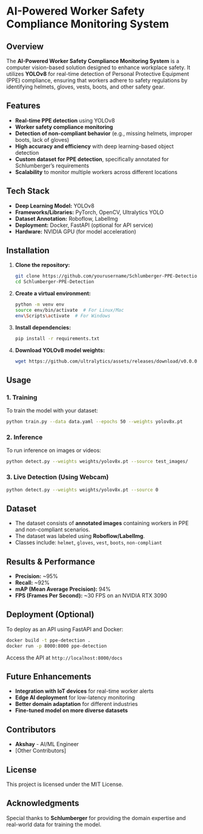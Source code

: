 # AI-Powered Worker Safety Compliance Monitoring System

## Overview
The **AI-Powered Worker Safety Compliance Monitoring System** is a computer vision-based solution designed to enhance workplace safety. It utilizes **YOLOv8** for real-time detection of Personal Protective Equipment (PPE) compliance, ensuring that workers adhere to safety regulations by identifying helmets, gloves, vests, boots, and other safety gear.

## Features
- **Real-time PPE detection** using YOLOv8
- **Worker safety compliance monitoring**
- **Detection of non-compliant behavior** (e.g., missing helmets, improper boots, lack of gloves)
- **High accuracy and efficiency** with deep learning-based object detection
- **Custom dataset for PPE detection**, specifically annotated for Schlumberger’s requirements
- **Scalability** to monitor multiple workers across different locations

## Tech Stack
- **Deep Learning Model:** YOLOv8
- **Frameworks/Libraries:** PyTorch, OpenCV, Ultralytics YOLO
- **Dataset Annotation:** Roboflow, LabelImg
- **Deployment:** Docker, FastAPI (optional for API service)
- **Hardware:** NVIDIA GPU (for model acceleration)

## Installation
1. **Clone the repository:**
   ```bash
   git clone https://github.com/yourusername/Schlumberger-PPE-Detection.git
   cd Schlumberger-PPE-Detection
   ```
2. **Create a virtual environment:**
   ```bash
   python -m venv env
   source env/bin/activate  # For Linux/Mac
   env\Scripts\activate  # For Windows
   ```
3. **Install dependencies:**
   ```bash
   pip install -r requirements.txt
   ```
4. **Download YOLOv8 model weights:**
   ```bash
   wget https://github.com/ultralytics/assets/releases/download/v0.0.0/yolov8x.pt -O weights/yolov8x.pt
   ```

## Usage
### 1. Training
To train the model with your dataset:
```bash
python train.py --data data.yaml --epochs 50 --weights yolov8x.pt
```

### 2. Inference
To run inference on images or videos:
```bash
python detect.py --weights weights/yolov8x.pt --source test_images/
```

### 3. Live Detection (Using Webcam)
```bash
python detect.py --weights weights/yolov8x.pt --source 0
```

## Dataset
- The dataset consists of **annotated images** containing workers in PPE and non-compliant scenarios.
- The dataset was labeled using **Roboflow/LabelImg**.
- Classes include: `helmet`, `gloves`, `vest`, `boots`, `non-compliant`

## Results & Performance
- **Precision:** ~95%
- **Recall:** ~92%
- **mAP (Mean Average Precision):** 94%
- **FPS (Frames Per Second):** ~30 FPS on an NVIDIA RTX 3090

## Deployment (Optional)
To deploy as an API using FastAPI and Docker:
```bash
docker build -t ppe-detection .
docker run -p 8000:8000 ppe-detection
```
Access the API at `http://localhost:8000/docs`

## Future Enhancements
- **Integration with IoT devices** for real-time worker alerts
- **Edge AI deployment** for low-latency monitoring
- **Better domain adaptation** for different industries
- **Fine-tuned model on more diverse datasets**

## Contributors
- **Akshay** - AI/ML Engineer
- [Other Contributors]

## License
This project is licensed under the MIT License.

## Acknowledgments
Special thanks to **Schlumberger** for providing the domain expertise and real-world data for training the model.


